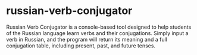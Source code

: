 # russian-verb-conjugator
Russian Verb Conjugator is a console-based tool designed to help students of the Russian language learn verbs and their conjugations. Simply input a verb in Russian, and the program will return its meaning and a full conjugation table, including present, past, and future tenses.

